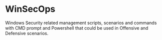 # WinSecOps
Windows Security related management scripts, scenarios and commands with CMD prompt and Powershell that could be used in Offensive and Defensive scenarios.
